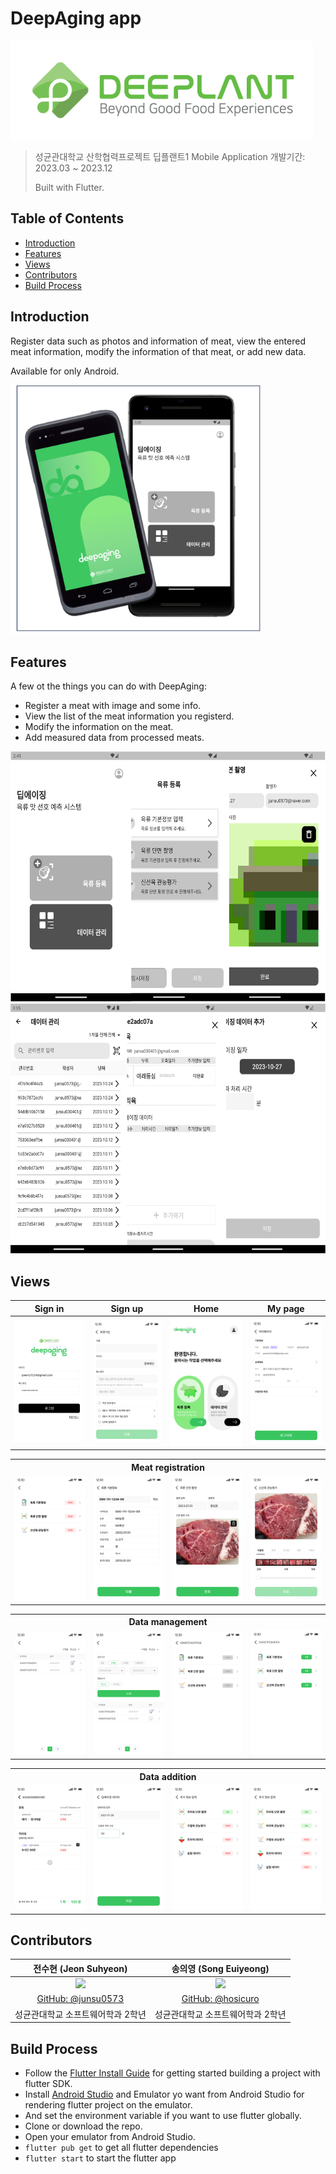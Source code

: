 # DeepAging app

![logo](./images/logo.png)

> 성균관대학교 산학협력프로젝트 딥플랜트1 Mobile Application
> 개발기간: 2023.03 ~ 2023.12
>
> Built with Flutter.



## Table of Contents

- [Introduction](#Introduction)
- [Features](#Features)
- [Views](#Views)
- [Contributors](#Contributors)
- [Build Process](#Build-Process)



## Introduction

Register data such as photos and information of meat, view the entered meat information, modify the information of that meat, or add new data.

Available for only Android.

<img src="./images/app-main.png" width="400">



## Features

A few ot the things you can do with DeepAging:

- Register a meat with image and some info.
- View the list of the meat information you registerd.
- Modify the information on the meat.
- Add measured data from processed meats.

<img src="./images/features-1.png" height=400>

<img src="./images/features-2.png" height=400>



## Views

|                   Sign in                    |                   Sign up                    |                   Home                    |                   My page                    |
| :------------------------------------------: | :------------------------------------------: | :---------------------------------------: | :------------------------------------------: |
| <img src="./images/sign-in.png" width="200"> | <img src="./images/sign-up.png" width="200"> | <img src="./images/home.png" width="200"> | <img src="./images/my-page.png" width="200"> |

<table>
  <tr>
    <th colspan="4" style="text-align: center;">Meat registration</td>
  </tr>
  <tr>
    <td><img src="./images/meat-regi-1.png" width=200></td>
		<td><img src="./images/meat-regi-2.png" width=200></td>
    <td><img src="./images/meat-regi-3.png" width=200></td>
    <td><img src="./images/meat-regi-4.png" width=200></td>
  </tr>
</table>

<table>
  <tr>
    <th colspan="4" style="text-align: center;">Data management</td>
  </tr>
  <tr>
    <td><img src="./images/data-mng-1.png" width=200></td>
		<td><img src="./images/data-mng-2.png" width=200></td>
    <td><img src="./images/data-mng-3.png" width=200></td>
    <td><img src="./images/data-mng-4.png" width=200></td>
  </tr>
</table>

<table>
  <tr>
    <th colspan="4" style="text-align: center;">Data addition</td>
  </tr>
  <tr>
    <td><img src="./images/data-add-1.png" width=200></td>
		<td><img src="./images/data-add-2.png" width=200></td>
    <td><img src="./images/data-add-3.png" width=200></td>
    <td><img src="./images/data-add-4.png" width=200></td>
  </tr>
</table>



## Contributors

|                            전수현 (Jeon Suhyeon)                             |                            송의영 (Song Euiyeong)                            |
| :--------------------------------------------------------------------------: | :--------------------------------------------------------------------------: |
| <img src="https://avatars.githubusercontent.com/u/69349488?v=4" width="200"> | <img src="https://avatars.githubusercontent.com/u/85021840?v=4" width="200"> |
|              [GitHub: @junsu0573](https://github.com/junsu0573)              |               [GitHub: @hosicuro](https://github.com/hosicuro)               |
|                      성균관대학교 소프트웨어학과 2학년                       |                      성균관대학교 소프트웨어학과 2학년                       |



## Build Process

- Follow the [Flutter Install Guide](https://docs.flutter.dev/get-started/install) for getting started building a project with flutter SDK.
- Install [Android Studio](https://developer.android.com/studio?hl=ko) and Emulator yo want from Android Studio for rendering flutter project on the emulator.
- And set the environment variable if you want to use flutter globally.
- Clone or download the repo.
- Open your emulator from Android Studio.
- `flutter pub get` to get all flutter dependencies
- `flutter start` to start the flutter app
